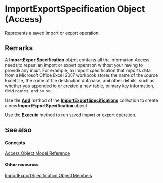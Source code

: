 
# ImportExportSpecification Object (Access)

Represents a saved import or export operation.


## Remarks

A  **ImportExportSpecification** object contains all the information Access needs to repeat an import or export operation without your having to provide any input. For example, an import specification that imports data from a Microsoft Office Excel 2007 workbook stores the name of the source Excel file, the name of the destination database, and other details, such as whether you appended to or created a new table, primary key information, field names, and so on.

Use the  **[Add](c048c45f-15e9-6347-b953-c9a5702d2bc5.md)** method of the **[ImportExportSpecifications](9ddb9b30-36f3-5efb-8b15-69762c660338.md)** collection to create a new **ImportExportSpecification** object.

Use the  **[Execute](fcb7cfd3-0c66-f441-9b58-1c6982125f98.md)** method to run saved import or export operation.


## See also


#### Concepts


[Access Object Model Reference](2de134a4-6c5c-d2a3-8377-f4dd973ba650.md)
#### Other resources


[ImportExportSpecification Object Members](f170c0ad-07ab-f567-c75e-f35cca22f189.md)
